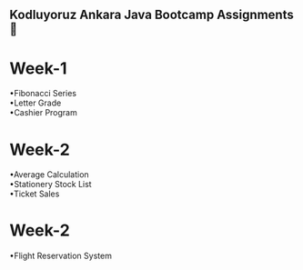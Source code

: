 ## Kodluyoruz Ankara Java Bootcamp Assignments :rocket:

# Week-1

•Fibonacci Series<br>
•Letter Grade<br>
•Cashier Program

# Week-2

•Average Calculation<br>
•Stationery Stock List<br>
•Ticket Sales

# Week-2

•Flight Reservation System
